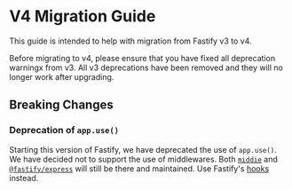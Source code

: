 # V4 Migration Guide

This guide is intended to help with migration from Fastify v3 to v4.

Before migrating to v4, please ensure that you have fixed all deprecation warningx from v3.
All v3 deprecations have been removed and they will no longer work after upgrading.

## Breaking Changes

### Deprecation of `app.use()`

Starting this version of Fastify, we have deprecated the use of `app.use()`. We have decided not to support the use of middlewares. Both [`middie`](https://github.com/fastify/middie) and [`@fastify/express`](https://github.com/fastify/fastify-express) will still be there and maintained. Use Fastify's [hooks](./Reference/Hooks.md) instead.
